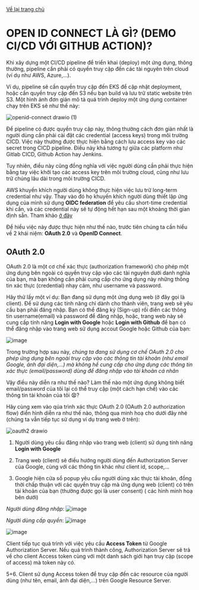 [Về lại trang chủ](https://lehai2909.github.io)

# OPEN ID CONNECT LÀ GÌ? (DEMO CI/CD VỚI GITHUB ACTION)?

Khi xây dựng một CI/CD pipeline để triển khai (deploy) một ứng dụng, thông thường, pipeline cần phải có quyền truy cập đến các tài nguyên trên cloud (ví dụ như AWS, Azure,...). 

Ví dụ, pipeline sẽ cần quyền truy cập đến EKS để cập nhật deployment, hoặc cần quyền truy cập đến S3 nếu bạn build và lưu trữ static website trên S3. Một hình ảnh đơn giản mô tả quá trình deploy một ứng dụng container chạy trên EKS sẽ như thế này:


![openid-connect drawio (1)](https://github.com/user-attachments/assets/f1c05b0f-a62d-4d2b-a292-d9c3ab3ea340)


Để pipeline có được quyền truy cập này, thông thường cách đơn giản nhất là người dùng cần phải cài đặt các credential (access keys) trong môi trường CICD. Việc này thường được thực hiện bằng cách lưu access key vào các secret trong CICD pipeline. Điều này khá tương tự giữa các platform như Gitlab CICD, Github Action hay Jenkins.


Tuy nhiên, điều này cũng đồng nghĩa với việc người dùng cần phải thực hiện bằng tay việc khởi tạo các access key trên môi trường cloud, cũng như lưu trữ chúng lâu dài trong môi trường CICD.

AWS khuyến khích người dùng không thực hiện việc lưu trữ long-term credential như vậy. Thay vào đó họ khuyến khích người dùng thiết lập ứng dụng của mình sử dụng **OIDC federation** để yêu cầu short-time credential khi cần, và các credential này sẽ tự động hết hạn sau một khoảng thời gian định sẵn. Tham khảo [ở đây](https://docs.aws.amazon.com/IAM/latest/UserGuide/id_roles_providers_oidc.html)


Để hiểu việc này được thực hiện như thế nào, trước tiên chúng ta cần hiểu về 2 khái niệm: **OAuth 2.0** và **OpenID Connect**.


## OAuth 2.0

OAuth 2.0 là một cơ chế xác thực (authorization framework) cho phép một ứng dụng bên ngoài có quyền truy cập vào các tài nguyên dưới danh nghĩa của bạn, mà bạn không cần phải cung cấp cho ứng dụng này những thông tin xác thực (credential) nhạy cảm, như username và password.

Hãy thử lấy một ví dụ: Bạn đang sử dụng một ứng dụng web (ở đây gọi là client). Để sử dụng các tính năng chỉ dành cho thành viên, trang web sẽ yêu cầu bạn phải đăng nhập. Bạn có thể đăng ký (Sign-up) rồi điền các thông tin username(email) và password để đăng nhập, hoặc, trang web này sẽ cung cấp tính năng **Login with Google** hoặc **Login with Github** để bạn có thể đăng nhập vào trang web sử dụng accout Google hoặc Github của bạn:

![image](https://github.com/user-attachments/assets/491d2dad-6b4e-4fc2-80a9-c6ebfaf4cbef)

Trong trường hợp sau này, *chúng ta đang sử dụng cơ chế OAuth 2.0 cho phép ứng dụng bên ngoài truy cập vào các thông tin tài khoản (như email Google, ảnh đại diện,...) mà không hề cung cấp cho ứng dụng các thông tin xác thực (email/password) dùng để đăng nhập vào tài khoản cá nhân*

Vậy điều này diễn ra như thế nào? Làm thế nào một ứng dụng không biết email/password của tôi lại có thể truy cập (một cách hạn chế) vào các thông tin tài khoản của tôi :anguished:?

Hãy cùng xem vào qúa trình xác thực OAuth 2.0 (OAuth 2.0 authorization flow) điển hình diễn ra như thế nào, thông qua minh hoạ cho dưới đây nhé (chúng ta vẫn tiếp tục sử dụng ví dụ trang web ở trên):

![oauth2 drawio](https://github.com/user-attachments/assets/eae345ff-d98d-4484-bf17-1bc7d838256f)

1. Người dùng yêu cầu đăng nhập vào trang web (client) sử dụng tính năng **Login with Google**



2. Trang web (client) sẽ điều hướng người dùng đến Authorization Server của Google, cùng với các thông tin khác như client id, scope,...



3. Google hiện cửa sổ popup yêu cầu người dùng xác thực tài khoản, đồng thời chấp thuận với các quyền truy cập mà ứng dụng web (client) có trên tài khoản của bạn (thường được gọi là user consent) ( các hình minh hoạ bên dưới)

*Người dùng đăng nhập*:
![image](https://github.com/user-attachments/assets/da408497-fa39-4177-a645-9bc7bcd47e09)

*Người dùng cấp quyền*:
![image](https://github.com/user-attachments/assets/7b79913b-a6c6-465c-85a9-89217591a6e4)


![image](https://github.com/user-attachments/assets/9620797b-7475-42f0-9cf6-f863f165a7ab)

Client tiếp tục quá trình với việc yêu cầu **Access Token** từ Google Authorization Server. Nếu quá trình thành công, Authorization Server sẽ trả về cho client Access token cùng với một danh sách giới hạn truy cập (scope of access) mà token này có.

5+6. Client sử dụng Access token để truy cập đến các resource của người dùng (như tên, email, ảnh đại diện,...) trên Google Resource Server.
 
